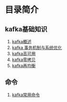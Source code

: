 # 目录简介

## kafka基础知识
1. <a href="https://github.com/AK-Shuai/DATA-WAERHOUSE/blob/main/kafka/kafka%E6%A6%82%E8%BF%B0.md" target="_blank">kafka概述</a>
2. <a href="https://github.com/AK-Shuai/DATA-WAERHOUSE/blob/main/kafka/kafka%E4%BA%8B%E5%8A%A1%E6%9C%BA%E5%88%B6%E5%92%8C%E7%B3%BB%E7%BB%9F%E4%BC%98%E5%8C%96.md" target="_blank">kafka 事务机制与系统优化</a>
3. <a href="https://github.com/AK-Shuai/DATA-WAERHOUSE/blob/main/kafka/kafka%E9%AB%98%E5%8F%AF%E7%94%A8.md" target="_blank">kafka高可用</a>
4. <a href="https://github.com/AK-Shuai/DATA-WAERHOUSE/blob/main/kafka/%E9%9B%B6%E6%8B%B7%E8%B4%9D.md" target="_blank">kafka零拷贝</a>
5. <a href="https://github.com/AK-Shuai/DATA-WAERHOUSE/blob/main/kafka/kafka%E5%86%8D%E5%9D%87%E8%A1%A1.md" target="_blank">kafka再均衡</a>


## 命令
1. <a href="https://github.com/AK-Shuai/DATA-WAERHOUSE/blob/main/kafka/kafka%E5%B8%B8%E7%94%A8%E5%91%BD%E4%BB%A4.md" target="_blank">kafka常用命令</a>
